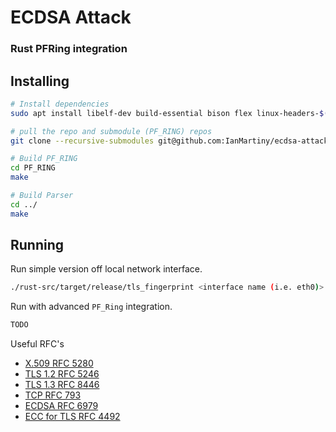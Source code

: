 # ECDSA Attack 
### Rust PFRing integration


## Installing
```sh
# Install dependencies
sudo apt install libelf-dev build-essential bison flex linux-headers-$(uname -r) libnuma-dev

# pull the repo and submodule (PF_RING) repos
git clone --recursive-submodules git@github.com:IanMartiny/ecdsa-attack.git

# Build PF_RING
cd PF_RING
make

# Build Parser
cd ../
make
```

## Running 

Run simple version off local network interface.

```sh
./rust-src/target/release/tls_fingerprint <interface name (i.e. eth0)>
```


Run with advanced `PF_Ring` integration. 
```sh
TODO
```



Useful RFC's
* [X.509 RFC 5280](https://tools.ietf.org/html/rfc5280)
* [TLS 1.2 RFC 5246](https://tools.ietf.org/html/rfc5246)
* [TLS 1.3 RFC 8446](https://tools.ietf.org/html/rfc8446)
* [TCP RFC 793](https://tools.ietf.org/html/rfc793)
* [ECDSA RFC 6979](https://tools.ietf.org/html/rfc6979)
* [ECC for TLS RFC 4492](https://tools.ietf.org/html/rfc4492)




